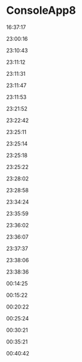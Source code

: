 # ConsoleApp8

16:37:17


23:00:16


23:10:43


23:11:12


23:11:31


23:11:47


23:11:53


23:21:52


23:22:42


23:25:11


23:25:14


23:25:18


23:25:22


23:28:02


23:28:58


23:34:24


23:35:59


23:36:02


23:36:07


23:37:37


23:38:06


23:38:36


00:14:25


00:15:22


00:20:22


00:25:24


00:30:21


00:35:21


00:40:42

